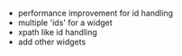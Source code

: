 - performance improvement for id handling
- multiple 'ids' for a widget
- xpath like id handling
- add other widgets
